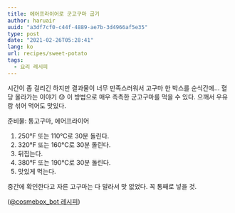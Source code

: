 ```yaml
---
title: 에어프라이어로 군고구마 굽기
author: haruair
uuid: "a3df7cf0-c44f-4889-ae7b-3d4966af5e35"
type: post
date: "2021-02-26T05:28:41"
lang: ko
url: recipes/sweet-potato
tags:
  - 요리 레시피
---
```


시간이 좀 걸리긴 하지만 결과물이 너무 만족스러워서 고구마 한 박스를 순식간에... 혈당 올라가는 이야기 😓 
이 방법으로 매우 촉촉한 군고구마를 먹을 수 있다. 으깨서 우유랑 섞어 먹어도 맛있다.

준비물: 통고구마, 에어프라이어

1. 250°F 또는 110°C로 30분 돌린다.
2. 320°F 또는 160°C로 30분 돌린다.
3. 뒤집는다.
4. 380°F 또는 190°C로 30분 돌린다.
5. 맛있게 먹는다.

중간에 확인한다고 자른 고구마는 다 말라서 맛 없었다. 꼭 통째로 넣을 것.

([@cosmebox_bot 레시피](https://twitter.com/cosmebox_bot/status/1341914936583225346))